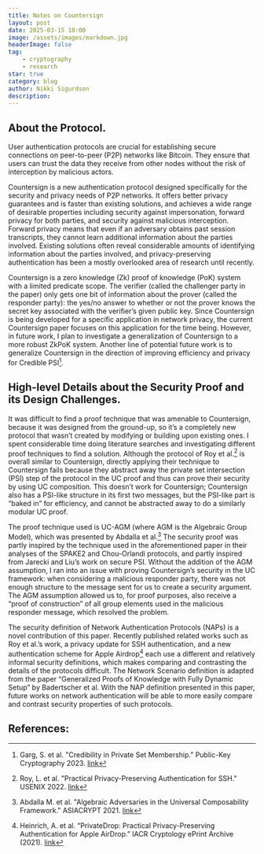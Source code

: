 ```yaml
---
title: Notes on Countersign
layout: post
date: 2025-03-15 10:00
image: /assets/images/markdown.jpg
headerImage: false
tag:
    - cryptography
    - research
star: true
category: blog
author: Nikki Sigurdson
description:
---
```


## About the Protocol.

User authentication protocols are crucial for establishing secure connections on peer-to-peer (P2P) networks like Bitcoin. They ensure that users can trust the data they receive from other nodes without the risk of interception by malicious actors.

Countersign is a new authentication protocol designed specifically for the security and privacy needs of P2P networks. It offers better privacy guarantees and is faster than existing solutions, and achieves a wide range of desirable properties including security against impersonation, forward privacy for both parties, and security against malicious interception. Forward privacy means that even if an adversary obtains past session transcripts, they cannot learn additional information about the parties involved. Existing solutions often reveal considerable amounts of identifying information about the parties involved, and privacy-preserving authentication has been a mostly overlooked area of research until recently.

Countersign is a zero knowledge (Zk) proof of knowledge (PoK) system with a limited predicate scope. The verifier (called the challenger party in the paper) only gets one bit of information about the prover (called the responder party): the yes/no answer to whether or not the prover knows the secret key associated with the verifier’s given public key. Since Countersign is being developed for a specific application in network privacy, the current Countersign paper focuses on this application for the time being. However, in future work, I plan to investigate a generalization of Countersign to a more robust ZkPoK system. Another line of potential future work is to generalize Countersign in the direction of improving efficiency and privacy for Credible PSI[^credPSI].

## High-level Details about the Security Proof and its Design Challenges.

It was difficult to find a proof technique that was amenable to Countersign, because it was designed from the ground-up, so it’s a completely new protocol that wasn’t created by modifying or building upon existing ones. I spent considerable time doing literature searches and investigating different proof techniques to find a solution. Although the protocol of Roy et al.[^roy] is overall similar to Countersign, directly applying their technique to Countersign fails because they abstract away the private set intersection (PSI) step of the protocol in the UC proof and thus can prove their security by using UC composition. This doesn’t work for Countersign; Countersign also has a PSI-like structure in its first two messages, but the PSI-like part is “baked in” for efficiency, and cannot be abstracted away to do a similarly modular UC proof.

The proof technique used is UC-AGM (where AGM is the Algebraic Group Model), which was presented by Abdalla et al.[^abdal] The security proof was partly inspired by the technique used in the aforementioned paper in their analyses of the SPAKE2 and Chou-Orlandi protocols, and partly inspired from Jarecki and Liu’s work on secure PSI. Without the addition of the AGM assumption, I ran into an issue with proving Countersign’s security in the UC framework: when considering a malicious responder party, there was not enough structure to the message sent for us to create a security argument. The AGM assumption allowed us to, for proof purposes, also receive a “proof of construction” of all group elements used in the malicious responder message, which resolved the problem.

The security definition of Network Authentication Protocols (NAPs) is a novel contribution of this paper. Recently published related works such as Roy et al.’s work, a privacy update for SSH authentication, and a new authentication scheme for Apple Airdrop[^airdrop] each use a different and relatively informal security definitions, which makes comparing and contrasting the details of the protocols difficult. The Network Scenario definition is adapted from the paper “Generalized Proofs of Knowledge with Fully Dynamic Setup” by Badertscher et al. With the NAP definition presented in this paper, future works on network authentication will be able to more easily compare and contrast security properties of such protocols.

## References:

[^credPSI]: Garg, S. et al. "Credibility in Private Set Membership." Public-Key Cryptography 2023. [link](https://link.springer.com/chapter/10.1007/978-3-031-31371-4_6)
[^roy]: Roy, L. et al. "Practical Privacy-Preserving Authentication for SSH." USENIX 2022. [link](https://eprint.iacr.org/2022/740)
[^abdal]: Abdalla M. et al. "Algebraic Adversaries in the Universal Composability Framework." ASIACRYPT 2021. [link](https://eprint.iacr.org/2021/1218.pdf)
[^airdrop]: Heinrich, A. et al. “PrivateDrop: Practical Privacy-Preserving Authentication for Apple AirDrop.” IACR Cryptology ePrint Archive (2021). [link](https://www.usenix.org/conference/usenixsecurity21/presentation/heinrich)
